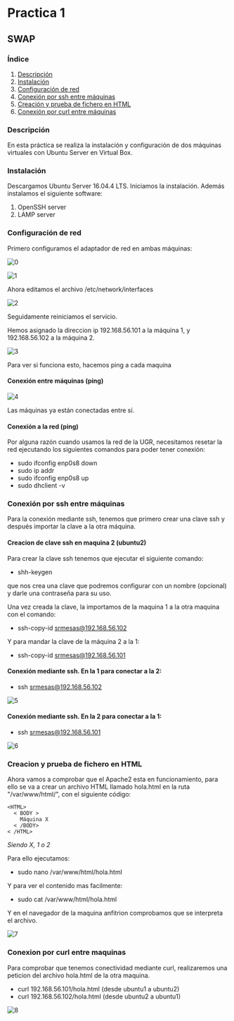 # Practica 1 #

## SWAP ##


### Índice ###

1. [Descripción](#1)
2. [Instalación](#2)
2. [Configuración de red](#3)
3. [Conexión por ssh entre máquinas](#4)
4. [Creación y prueba de fichero en HTML](#5)
5. [Conexión por curl entre máquinas](#6)

### Descripción <a name="1"></a>

En esta práctica se realiza la instalación y configuración de dos máquinas virtuales con Ubuntu Server en Virtual Box.

### Instalación <a name="2"></a>
Descargamos Ubuntu Server 16.04.4 LTS.
Iniciamos la instalación. Además instalamos el siguiente software:

  1. OpenSSH server
  2. LAMP server

### Configuración de red <a name="3"></a>

Primero configuramos el adaptador de red en ambas máquinas:

![0](https://github.com/srmesas/SWAP/blob/master/P1/Im%C3%A1genes/0.png)

![1](https://github.com/srmesas/SWAP/blob/master/P1/Im%C3%A1genes/1.png)

Ahora editamos el archivo /etc/network/interfaces

![2](https://github.com/srmesas/SWAP/blob/master/P1/Im%C3%A1genes/2.png)

Seguidamente reiniciamos el servicio.

Hemos asignado la direccion ip 192.168.56.101 a la máquina 1, y 192.168.56.102 a la máquina 2.

![3](https://github.com/srmesas/SWAP/blob/master/P1/Im%C3%A1genes/3.png)

Para ver si funciona esto, hacemos ping a cada maquina

#### Conexión entre máquinas (ping)

![4](https://github.com/srmesas/SWAP/blob/master/P1/Im%C3%A1genes/4.png)

Las máquinas ya están conectadas entre sí.

#### Conexión a la red (ping)

Por alguna razón cuando usamos la red de la UGR, necesitamos resetar la red ejecutando los siguientes comandos para poder tener conexión:

- sudo ifconfig enp0s8 down
- sudo ip addr
- sudo ifconfig enp0s8 up
- sudo dhclient -v

### Conexión por ssh entre máquinas <a name="4"></a>

Para la conexión mediante ssh, tenemos que primero crear una clave ssh y después importar la clave a la otra máquina.

#### Creacion de clave ssh en maquina 2 (ubuntu2)

Para crear la clave ssh tenemos que ejecutar el siguiente comando:

  - shh-keygen

que nos crea una clave que podremos configurar con un nombre (opcional) y darle una contraseña para su uso.

Una vez creada la clave, la importamos de la maquina 1 a la otra maquina con el comando:

- ssh-copy-id srmesas@192.168.56.102

Y para mandar la clave de la máquina 2 a la 1:

- ssh-copy-id srmesas@192.168.56.101

#### Conexión mediante ssh. En la 1 para conectar a la 2:

- ssh srmesas@192.168.56.102

![5](https://github.com/srmesas/SWAP/blob/master/P1/Im%C3%A1genes/5.png)

#### Conexión mediante ssh. En la 2 para conectar a la 1:

- ssh srmesas@192.168.56.101

![6](https://github.com/srmesas/SWAP/blob/master/P1/Im%C3%A1genes/6.png)

### Creacion y prueba de fichero en HTML <a name="5"></a>

Ahora vamos a comprobar que el Apache2 esta en funcionamiento, para ello se va a crear un archivo HTML llamado hola.html en la ruta "/var/www/html/", con el siguiente código:

    <HTML>
      < BODY >
        Máquina X
      < /BODY>
    < /HTML>

*Siendo X, 1 o 2*

Para ello ejecutamos:

- sudo nano /var/www/html/hola.html

Y para ver el contenido mas facilmente:

- sudo cat /var/www/html/hola.html

Y en el navegador de la maquina anfitrion comprobamos que se interpreta el archivo.

![7](https://github.com/srmesas/SWAP/blob/master/P1/Im%C3%A1genes/7.png)


### Conexion por curl entre maquinas <a name="6"></a>

Para comprobar que tenemos conectividad mediante curl, realizaremos una peticion del archivo hola.html de la otra maquina.

- curl 192.168.56.101/hola.html (desde ubuntu1 a ubuntu2)
- curl 192.168.56.102/hola.html (desde ubuntu2 a ubuntu1)

![8](https://github.com/srmesas/SWAP/blob/master/P1/Im%C3%A1genes/8.png)
